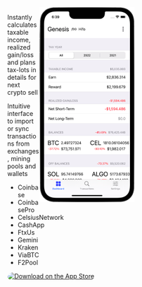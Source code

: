 <div style="float: right">
<img src="/assets/images/CoinTrail-phone.png" alt="CoinTrail phone" style="width: 50%; height: 50%"/>
</div>

<div>
  <p>
    Instantly calculates taxable income, realized gain/loss and plans tax-lots in details for next crypto sell
  </p>
  <p>
    Intuitive interface to import or sync transactions from exchanges, mining pools and wallets
    <ul>
      <li>Coinbase</li>
      <li>CoinbasePro</li>
      <li>CelsiusNetwork</li>
      <li>CashApp</li>
      <li>FtxUs</li>
      <li>Gemini</li>
      <li>Kraken</li>
      <li>ViaBTC</li>
      <li>F2Pool</li>
    </ul>
  </p>
  <a href="https://apps.apple.com/us/app/cointrail/id1614887276?itsct=apps_box_badge&amp;itscg=30200" style="display: inline-block; overflow: hidden; border-top-left-radius: 13px; border-top-right-radius: 13px; border-bottom-right-radius: 13px; border-bottom-left-radius: 13px; width: 250px; height: 83px;"><img src="https://tools.applemediaservices.com/api/badges/download-on-the-app-store/black/en-us?size=250x83&amp;releaseDate=1647993600&h=77490f38156a901efc16654c37b90396" alt="Download on the App Store" style="border-top-left-radius: 13px; border-top-right-radius: 13px; border-bottom-right-radius: 13px; border-bottom-left-radius: 13px; width: 250px; height: 83px;"></a>
</div>
